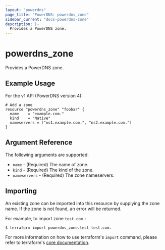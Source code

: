 ```yaml
---
layout: "powerdns"
page_title: "PowerDNS: powerdns_zone"
sidebar_current: "docs-powerdns-zone"
description: |-
  Provides a PowerDNS zone.
---
```


# powerdns\_zone

Provides a PowerDNS zone.

## Example Usage

For the v1 API (PowerDNS version 4):

```hcl
# Add a zone
resource "powerdns_zone" "foobar" {
  name    = "example.com."
  kind    = "Native"
  nameservers = ["ns1.example.com.", "ns2.example.com."]
}
```

## Argument Reference

The following arguments are supported:

* `name` - (Required) The name of zone.
* `kind` - (Required) The kind of the zone.
* `nameservers` - (Required) The zone nameservers.

## Importing

An existing zone can be imported into this resource by supplying the zone name. If the zone is not found, an error will be returned. 

For example, to import zone `test.com.`:
```sh
$ terraform import powerdns_zone.test test.com.
```

For more information on how to use terraform's `import` command, please refer to terraform's [core documentation](https://www.terraform.io/docs/import/index.html#currently-state-only).
